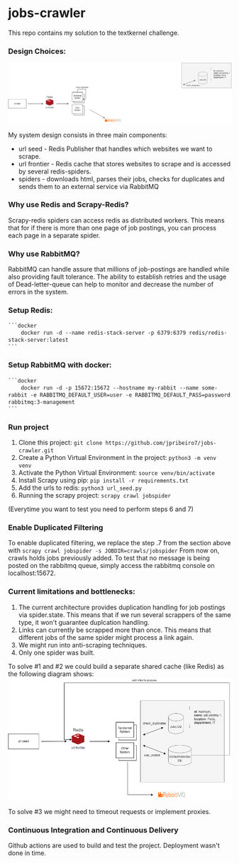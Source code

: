 # jobs-crawler
This repo contains my solution to the textkernel challenge.

### Design Choices:
![Alt text](./spiders.drawio.png "System Design")


My system design consists in three main components:
 - url seed - Redis Publisher that handles which websites we want to scrape.
 - url frontier - Redis cache that stores websites to scrape and is accessed by several redis-spiders.
 - spiders - downloads html, parses their jobs, checks for duplicates and sends them to an external service via RabbitMQ

### Why use Redis and Scrapy-Redis? 
Scrapy-redis spiders can access redis as distributed workers. This means that for if there is more than one page of job postings, you can process each page in a separate spider.

### Why use RabbitMQ? 
RabbitMQ can handle assure that millions of job-postings are handled while also providing fault tolerance. The ability to establish retries and the usage of Dead-letter-queue can help to monitor and decrease the number of errors in the system.

### Setup Redis:
    ```docker
        docker run -d --name redis-stack-server -p 6379:6379 redis/redis-stack-server:latest
    ```

### Setup RabbitMQ with docker: 
    ```docker
        docker run -d -p 15672:15672 --hostname my-rabbit --name some-rabbit -e RABBITMQ_DEFAULT_USER=user -e RABBITMQ_DEFAULT_PASS=password rabbitmq:3-management
    ```

### Run project
1. Clone this project: `git clone https://github.com/jpribeiro7/jobs-crawler.git`
2. Create a Python Virtual Environment in the project: `python3 -m venv venv`
3. Activate the Python Virtual Environment: `source venv/bin/activate`
4. Install Scrapy using pip: `pip install -r requirements.txt`
6. Add the urls to redis: `python3 url_seed.py`
7. Running the scrapy project: `scrapy crawl jobspider` 

(Everytime you want to test you need to perform steps 6 and 7)


### Enable Duplicated Filtering
To enable duplicated filtering, we replace the step .7 from the section above with `scrapy crawl jobspider -s JOBDIR=crawls/jobspider`
From now on, crawls holds jobs previously added. To test that no message is being posted on the rabbitmq queue, simply access the rabbitmq console on localhost:15672. 


### Current limitations and bottlenecks:
1. The current architecture provides duplication handling for job postings via spider.state. This means that if we run several scrappers of the same type, it won't guarantee duplcation handling.
2. Links can currently be scrapped more than once. This means that different jobs of the same spider might process a link again.
3. We might run into anti-scraping techniques.
4. Only one spider was built.

To solve #1 and #2 we could build a separate shared cache (like Redis) as the following diagram shows:
![Alt text](./spiders_improved.drawio.png "Improved System Design")

To solve #3 we might need to timeout requests or implement proxies.



### Continuous Integration and Continuous Delivery
Github actions are used to build and test the project. Deployment wasn't done in time.

